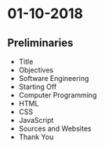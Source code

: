 # 01-10-2018 
## Preliminaries 
- Title
- Objectives
- Software Engineering
- Starting Off
- Computer Programming
- HTML 
- CSS
- JavaScript
- Sources and Websites 
- Thank You
## 
